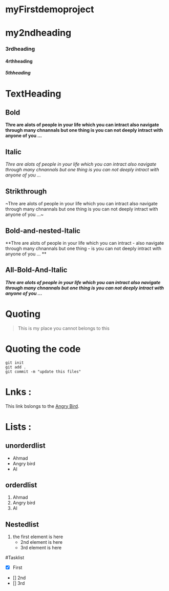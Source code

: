# myFirstdemoproject
# my2ndheading

### 3rdheading

#### 4rthheading

##### 5thheading

# TextHeading 

## Bold

**Thre are alots of people in your life which you can intract also navigate through many chnannals but one thing is you can not deeply intract with anyone of you ...**

## Italic

*Thre are alots of people in your life which you can intract also navigate through many chnannals but one thing is you can not deeply intract with anyone of you ...*

## Strikthrough

~Thre are alots of people in your life which you can intract also navigate through many chnannals but one thing is you can not deeply intract with anyone of you ...~

## Bold-and-nested-Italic

**Thre are alots of people in your life which you can intract - also navigate through many chnannals but one thing - is you can not deeply intract with anyone of you ... **

## All-Bold-And-Italic

***Thre are alots of people in your life which you can intract also navigate through many chnannals but one thing is you can not deeply intract with anyone of you ...***

# Quoting 

> This is my place you cannot belongs to this 

# Quoting the code 
~~~
git init
git add .
git commit -m "update this files"
~~~

# Lnks :

This link bslongs to the [Angry Bird](https://pages.github.com).

# Lists :

## unorderdlist

- Ahmad
- Angry bird
- AI

## orderdlist 
1. Ahmad
2. Angry bird
3. AI

## Nestedlist 
1. the first element is here 
     - 2nd element is here 
     - 3rd element is here

#Tasklist 

- [x] First
- [] 2nd 
- [] 3rd

